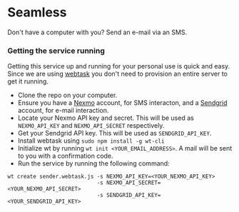 # Seamless
Don't have a computer with you? Send an e-mail via an SMS.

### Getting the service running
Getting this service up and running for your personal use is quick and easy. Since we are using [webtask](webtask.io) you don't need to provision an entire server to get it running.

- Clone the repo on your computer.
- Ensure you have a [Nexmo](http://nexmo.com) account, for SMS interacton, and a [Sendgrid](http://sendgrid.com) account, for e-mail interaction.
- Locate your Nexmo API key and secret. This will be used as `NEXMO_API_KEY` and `NEXMO_API_SECRET` respectively.
- Get your Sendgrid API key. This will be used as `SENDGRID_API_KEY`.
- Install webtask using `sudo npm install -g wt-cli`
- Initialize wt by running `wt init <YOUR_EMAIL_ADDRESS>`. A mail will be sent to you with a confirmation code.
- Run the service by running the following command:
```
wt create sender.webtask.js -s NEXMO_API_KEY=<YOUR_NEXMO_API_KEY>
                            -s NEXMO_API_SECRET=<YOUR_NEXMO_API_SECRET>
                            -s SENDGRID_API_KEY=<YOUR_SENDGRID_API_KEY>
```
